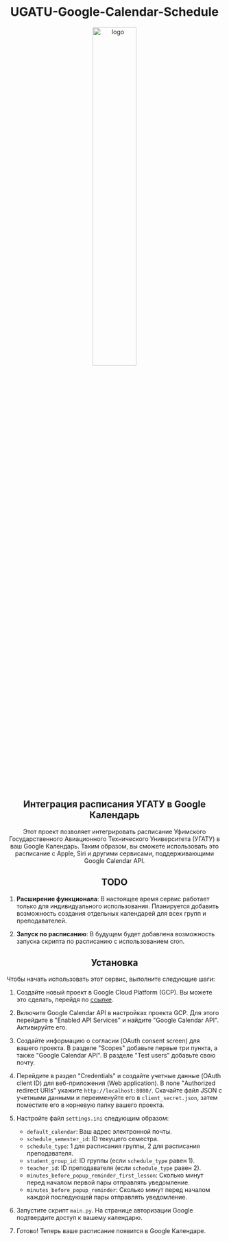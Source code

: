 <div align="center">

# UGATU-Google-Calendar-Schedule
  
<img src="https://media.discordapp.net/attachments/959412635814756402/1157606686173958256/IMG_4167.png?ex=651938bd&is=6517e73d&hm=b8cf69a6ff9d5a0d49157d4ee3917ce69f196eabcfdc0bfb393af5e216510783&=" alt="logo" width="45%" />
<br> <br>

## Интеграция расписания УГАТУ в Google Календарь

Этот проект позволяет интегрировать расписание Уфимского Государственного Авиационного Технического Университета (УГАТУ) в ваш Google Календарь. Таким образом, вы сможете использовать это расписание с Apple, Siri и другими сервисами, поддерживающими Google Calendar API.

## TODO

</div>

1. **Расширение функционала**: В настоящее время сервис работает только для индивидуального использования. Планируется добавить возможность создания отдельных календарей для всех групп и преподавателей.

2. **Запуск по расписанию**: В будущем будет добавлена возможность запуска скрипта по расписанию с использованием cron.

<div align="center">

## Установка

</div>

Чтобы начать использовать этот сервис, выполните следующие шаги:

1. Создайте новый проект в Google Cloud Platform (GCP). Вы можете это сделать, перейдя по [ссылке](https://developers.google.com/workspace/guides/create-project).

2. Включите Google Calendar API в настройках проекта GCP. Для этого перейдите в "Enabled API Services" и найдите "Google Calendar API". Активируйте его.

3. Создайте информацию о согласии (OAuth consent screen) для вашего проекта. В разделе "Scopes" добавьте первые три пункта, а также "Google Calendar API". В разделе "Test users" добавьте свою почту.

4. Перейдите в раздел "Credentials" и создайте учетные данные (OAuth client ID) для веб-приложения (Web application). В поле "Authorized redirect URIs" укажите `http://localhost:8080/`. Скачайте файл JSON с учетными данными и переименуйте его в `client_secret.json`, затем поместите его в корневую папку вашего проекта.

5. Настройте файл `settings.ini` следующим образом:
   - `default_calendar`: Ваш адрес электронной почты.
   - `schedule_semester_id`: ID текущего семестра.
   - `schedule_type`: 1 для расписания группы, 2 для расписания преподавателя.
   - `student_group_id`: ID группы (если `schedule_type` равен 1).
   - `teacher_id`: ID преподавателя (если `schedule_type` равен 2).
   - `minutes_before_popup_reminder_first_lesson`: Сколько минут перед началом первой пары отправлять уведомление.
   - `minutes_before_popup_reminder`: Сколько минут перед началом каждой последующей пары отправлять уведомление.

6. Запустите скрипт `main.py`. На странице авторизации Google подтвердите доступ к вашему календарю.

7. Готово! Теперь ваше расписание появится в Google Календаре.